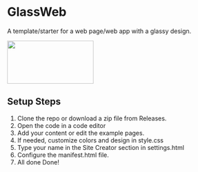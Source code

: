 # GlassWeb
A template/starter for a web page/web app with a glassy design.  

<img src="https://mirrors.creativecommons.org/presskit/buttons/88x31/png/by-sa.png" width="200" height="100">

## Setup Steps
1. Clone the repo or download a zip file from Releases.
2. Open the code in a code editor
3. Add your content or edit the example pages.
4. If needed, customize colors and design in style.css
5. Type your name in the Site Creator section in settings.html
6. Configure the manifest.html file.
7. All done
Done!
